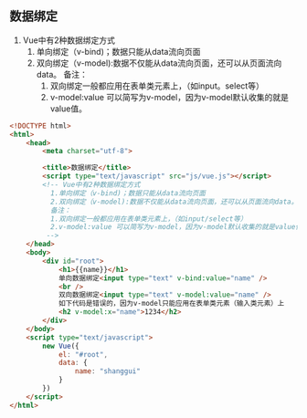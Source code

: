 ## 数据绑定

1. Vue中有2种数据绑定方式
   1. 单向绑定（v-bind)；数据只能从data流向页面
   2. 双向绑定（v-model):数据不仅能从data流向页面，还可以从页面流向data。
      备注：
      1. 双向绑定一般都应用在表单类元素上，（如input。select等）
      2. v-model:value 可以简写为v-model，因为v-model默认收集的就是value值。

```html
<!DOCTYPE html>
<html>
	<head>
		<meta charset="utf-8">

		<title>数据绑定</title>
		<script type="text/javascript" src="js/vue.js"></script>
		<!-- Vue中有2种数据绑定方式
          1.单向绑定（v-bind)；数据只能从data流向页面
          2.双向绑定（v-model):数据不仅能从data流向页面，还可以从页面流向data。
          备注：
          1.双向绑定一般都应用在表单类元素上，（如input/select等）
          2.v-model:value 可以简写为v-model，因为v-model默认收集的就是value值。
         -->
	</head>
	<body>
		<div id="root">
			<h1>{{name}}</h1>
			单向数据绑定<input type="text" v-bind:value="name" />
			<br />
			双向数据绑定<input type="text" v-model:value="name" />
			如下代码是错误的，因为v-model只能应用在表单类元素（输入类元素）上
			<h2 v-model:x="name">1234</h2>
		</div>
	</body>
	<script type="text/javascript">
		new Vue({
			el: "#root",
			data: {
				name: "shanggui"
			}
		})
	</script>
</html>

```


